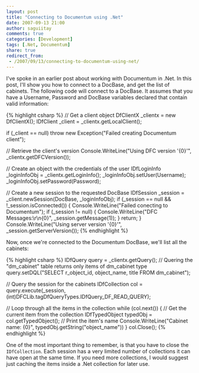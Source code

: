 ```yaml
---
layout: post
title: "Connecting to Documentum using .Net"
date: 2007-09-13 21:00
author: saguiitay
comments: true
categories: [Development]
tags: [.Net, Documentum]
share: true
redirect_from:
 - /2007/09/13/connecting-to-documentum-using-net/
---
```

I've spoke in an earlier post about working with Documentum in .Net. In this post, I'll show you how to 
connect to a DocBase, and get the list of cabinets. The following code will connect to a DocBase. 
It assumes that you have a Username, Password and DocBase variables declared that contain valid information:

{% highlight csharp %}
// Get a client object 
DfClientX _clientx = new DfClientX(); 
IDfClient _client = _clientx.getLocalClient(); 

if (_client == null) 
    throw new Exception("Failed creating Documentum client"); 

// Retrieve the client's version 
Console.WriteLine("Using DFC version '{0}'", _clientx.getDFCVersion()); 

// Create an object with the credentials of the user
IDfLoginInfo _loginInfoObj = _clientx.getLoginInfo(); 
_loginInfoObj.setUser(Username); 
_loginInfoObj.setPassword(Password); 

// Create a new session to the requested DocBase 
IDfSession _session = _client.newSession(DocBase, _loginInfoObj); 
if (_session == null && !_session.isConnected()) 
{ 
    Console.WriteLine("Failed conecting to Documentum"); 
    if (_session != null) 
    { 
        Console.WriteLine("DFC Messages:\r\n{0}", _session.getMessage(1)); 
    } 
    return; 
} 
Console.WriteLine("Using server version '{0}'", _session.getServerVersion()); 
{% endhighlight %}

Now, once we're connected to the Documentum DocBase, we'll list all the cabinets:

{% highlight csharp %}
IDfQuery query = _clientx.getQuery();
// Quering the "dm_cabinet" table returns only items of dm_cabinet type
query.setDQL("SELECT r_object_id, object_name, title FROM dm_cabinet");

// Query the session for the cabinets
IDfCollection col = query.execute(_session, (int)DFCLib.tagDfQueryTypes.IDfQuery_DF_READ_QUERY);

// Loop through all the items in the collection
while (col.next())
{
    // Get the current item from the collection
    IDfTypedObject typedObj = col.getTypedObject();
    // Print the item's name
    Console.WriteLine("Cabinet name: {0}", typedObj.getString("object_name"))
}
col.Close();
{% endhighlight %}

One of the most important thing to remember, is that you have to close the `IDfCollection`. 
Each session has a very limited number of collections it can have open at the same time. 
If you need more collections, I would suggest just caching the items inside a .Net collection for later use.



